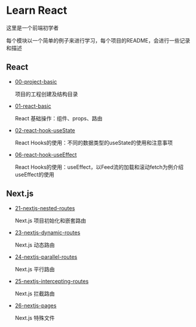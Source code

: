 # Learn React

这里是一个前端初学者

每个模块以一个简单的例子来进行学习，每个项目的README，会进行一些记录和描述

## React
- [00-project-basic](https://github.com/huiru-wang/react-code-snippet/tree/main/00-project-basic#00-project-basic)
    
    项目的工程创建及结构目录

- [01-react-basic](https://github.com/huiru-wang/react-code-snippet/tree/main/01-react-basic#01-react-basic)

    React 基础操作：组件、props、路由

- [02-react-hook-useState](https://github.com/huiru-wang/react-code-snippet/tree/main/02-react-hook-useState#02-react-hook-usestate)

    React Hooks的使用：不同的数据类型的useState的使用和注意事项

- [06-react-hook-useEffect](https://github.com/huiru-wang/react-code-snippet/tree/main/06-react-hook-useEffect#06-react-hook-useeffect)

    React Hooks的使用：useEffect，以Feed流的加载和滚动fetch为例介绍useEffect的使用

## Next.js
- [21-nextjs-nested-routes](https://github.com/huiru-wang/react-code-snippet/tree/main/21-nextjs-nested-routes#21-nextjs-nested-routes)

    Next.js 项目初始化和嵌套路由

- [23-nextjs-dynamic-routes](https://github.com/huiru-wang/react-code-snippet/tree/main/23-nextjs-dynamic-routes#23-nextjs-dynamic-routes)

    Next.js 动态路由

- [24-nextjs-parallel-routes](https://github.com/huiru-wang/react-code-snippet/tree/main/24-nextjs-parallel-routes#24-nextjs-parallel-routes)

    Next.js 平行路由

- [25-nextjs-intercepting-routes](https://github.com/huiru-wang/react-code-snippet/tree/main/25-nextjs-intercepting-routes)

    Next.js 拦截路由

- [26-nextjs-pages](https://github.com/huiru-wang/react-code-snippet/tree/main/26-nextjs-pages#26-nextjs-pages)

    Next.js 特殊文件



